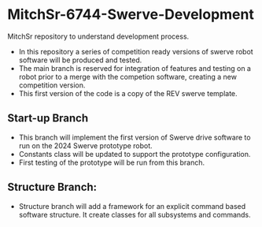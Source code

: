 # MitchSr-6744-Swerve-Development
 MitchSr repository to understand development process.
 - In this repository a series of competition ready versions of swerve robot software will be produced and tested.
 - The main branch is reserved for integration of features and testing on a robot prior to a merge with the competion software, creating a new competition version.
 - This first version of the code is a copy of the REV swerve template.

 ## Start-up Branch
 - This branch will implement the first version of Swerve drive software to run on the 2024 Swerve prototype robot.
 - Constants class will be updated to support the prototype configuration.
 - First testing of the prototype will be run from this branch.
 
 ## Structure Branch:
 - Structure branch will add a framework for an explicit command based software structure. It create classes for all subsystems and commands. 


